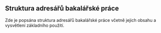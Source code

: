 ## Struktura adresářů bakalářské práce
Zde je popsána struktura adresářů bakalářské práce včetně jejich obsahu a vysvětlení základního použití.
